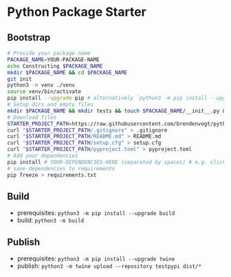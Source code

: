 # Python Package Starter

## Bootstrap

```sh
# Provide your package name
PACKAGE_NAME=YOUR-PACKAGE-NAME
echo Constructing $PACKAGE_NAME
mkdir $PACKAGE_NAME && cd $PACKAGE_NAME
git init
python3 -m venv ./venv
source venv/bin/activate
pip install --upgrade pip # alternatively `python3 -m pip install --upgrade pip`
# Setup dirs and empty files
mkdir $PACKAGE_NAME && mkdir tests && touch $PACKAGE_NAME/__init__.py && touch tests/__init__.py
# Download files
STARTER_PROJECT_PATH=https://raw.githubusercontent.com/brendenvogt/python-package-starter/master
curl "$STARTER_PROJECT_PATH/.gitignore" > .gitignore
curl "$STARTER_PROJECT_PATH/README.md" > README.md
curl "$STARTER_PROJECT_PATH/setup.cfg" > setup.cfg
curl "$STARTER_PROJECT_PATH/pyproject.toml" > pyproject.toml
# Add your dependencies
pip install # YOUR-DEPENDENCIES-HERE (separated by spaces) # e.g. click colorama shellingham typer
# save dependencies to requirements
pip freeze > requirements.txt
```

## Build

- prerequisites: `python3 -m pip install --upgrade build`
- build: `python3 -m build`

## Publish

- prerequisites: `python3 -m pip install --upgrade twine`
- publish: `python3 -m twine upload --repository testpypi dist/*`

